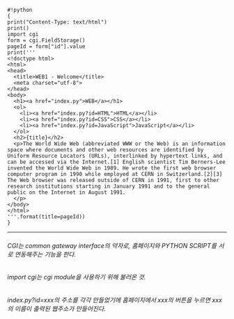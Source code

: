 ```
#!python
{
print("Content-Type: text/html")
print()
import cgi 
form = cgi.FieldStorage()
pageId = form["id"].value
print('''
<!doctype html>
<html>
<head>
  <title>WEB1 - Welcome</title>
  <meta charset="utf-8">
</head>
<body>
  <h1><a href="index.py">WEB</a></h1>
  <ol>
    <li><a href="index.py?id=HTML">HTML</a></li>
    <li><a href="index.py?id=CSS">CSS</a></li>
    <li><a href="index.py?id=JavaScript">JavaScript</a></li>
  </ol>
  <h2>{title}</h2>
  <p>The World Wide Web (abbreviated WWW or the Web) is an information space where documents and other web resources are identified by Uniform Resource Locators (URLs), interlinked by hypertext links, and can be accessed via the Internet.[1] English scientist Tim Berners-Lee invented the World Wide Web in 1989. He wrote the first web browser computer program in 1990 while employed at CERN in Switzerland.[2][3] The Web browser was released outside of CERN in 1991, first to other research institutions starting in January 1991 and to the general public on the Internet in August 1991.
  </p>
</body>
</html>
'''.format(title=pageId))
}
```

---


###### CGI는 common gateway interface의 약자로, 홈페이지와 PYTHON SCRIPT를 서로 연동해주는 기능을 한다.
###### import cgi는 cgi module을 사용하기 위해 불러온 것.
###### index.py?id=xxx의 주소를 각각 만들었기에 홈페이지에서 xxx의 버튼을 누르면 xxx의 이름이 출력된 웹주소가 만들어진다.
